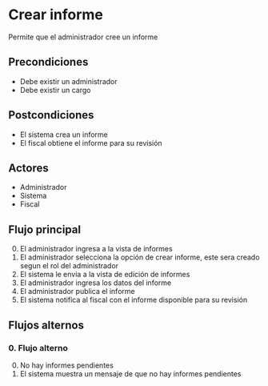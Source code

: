 # Crear informe

Permite que el administrador cree un informe

## Precondiciones

* Debe existir un administrador
* Debe existir un cargo

## Postcondiciones

* El sistema crea un informe
* El fiscal obtiene el informe para su revisión

## Actores

* Administrador
* Sistema
* Fiscal

## Flujo principal

0. El administrador ingresa a la vista de informes
1. El administrador selecciona la opción de crear informe, este sera creado segun el rol del administrador
2. El sistema le envia a la vista de edición de informes
3. El administrador ingresa los datos del informe
4. El administrador publica el informe
5. El sistema notifica al fiscal con el informe disponible para su revisión

## Flujos alternos

### 0.  Flujo alterno

0. No hay informes pendientes
1. El sistema muestra un mensaje de que no hay informes pendientes

